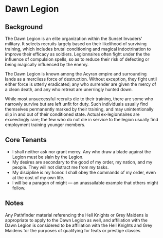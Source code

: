 # Dawn Legion
## Background
The Dawn Legion is an elite organization within the Sunset Invaders' military. 
It selects recruits largely based on their likelihood of surviving training, 
which includes brutal conditioning and magical indoctrination to improve their 
efficacy as soldiers. Legionnaires often fight under the the influence of 
compulsion spells, so as to reduce their risk of defecting or being magically 
influenced by the enemy. 

The Dawn Legion is known among the Acyran empire and surrounding lands as a 
merciless force of destruction. Without exception, they fight until either force
is utterly eradicated; any who surrender are given the mercy of a clean death, 
and any who retreat are unerringly hunted down. 

While most unsuccessful recruits die to their training, there are some who 
narrowly survive but are left unfit for duty. Such individuals usually find 
themselves permanently marked by their training, and may unintentionally slip in 
and out of their conditioned state. Actual ex-legionnaires are exceedingly rare; 
the few who do not die in service to the legion usually find employment training 
younger members. 

## Core Tenants
- I shall neither ask nor grant mercy. Any who draw a blade against the Legion must be slain by the Legion. 
- My desires are secondary to the good of my order, my nation, and my people. They will not distract me from my tasks.
- My discipline is my honor. I shall obey the commands of my order, even at the cost of my own life. 
- I will be a paragon of might — an unassailable example that others might follow. 

## Notes
Any Pathfinder material referencing the Hell Knights or Grey Maidens is 
appropriate to apply to the Dawn Legion as well, and affiliation with the Dawn
Legion is considered to be affiliation with the Hell Knights and Grey Maidens
for the purposes of qualifying for feats or prestige classes. 